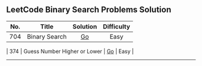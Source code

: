 ## LeetCode Binary Search Problems Solution

| No. |     Title     |                                                    Solution                                                    | Difficulty |
| :-: | :-----------: | :------------------------------------------------------------------------------------------------------------: | :--------: |
| 704 | Binary Search | [Go](https://github.com/said7388/Leetcode-Binary-Search/blob/main/704.%20Binary%20Search/704-Binary_Search.go) |    Easy    |

| 374 | Guess Number Higher or Lower | [Go](https://github.com/said7388/Leetcode-Binary-Search/blob/main/374.%20Guess%20Number%20Higher%20or%20Lower/main.go) | Easy |

---
